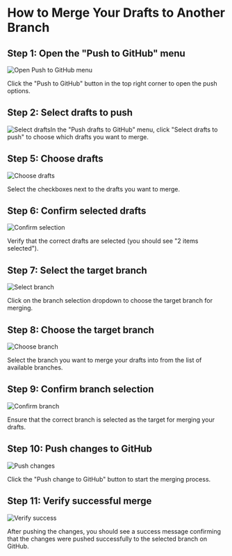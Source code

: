 # How to Merge Your Drafts to Another Branch

##

## Step 1: Open the "Push to GitHub" menu

![Open Push to GitHub menu](/img/merge_your_drafts_to_another_branch/step_3.png)

Click the "Push to GitHub" button in the top right corner to open the push options.

## Step 2: Select drafts to push

![Select drafts](/img/merge_your_drafts_to_another_branch/step_4.png)In the "Push drafts to GitHub" menu, click "Select drafts to push" to choose which drafts you want to merge.

## Step 5: Choose drafts

![Choose drafts](/img/merge_your_drafts_to_another_branch/step_5.png)

Select the checkboxes next to the drafts you want to merge.

## Step 6: Confirm selected drafts

![Confirm selection](/img/merge_your_drafts_to_another_branch/step_6.png)

Verify that the correct drafts are selected (you should see "2 items selected").

## Step 7: Select the target branch

![Select branch](/img/merge_your_drafts_to_another_branch/step_7.png)

Click on the branch selection dropdown to choose the target branch for merging.

## Step 8: Choose the target branch

![Choose branch](/img/merge_your_drafts_to_another_branch/step_8.png)

Select the branch you want to merge your drafts into from the list of available branches.

## Step 9: Confirm branch selection

![Confirm branch](/img/merge_your_drafts_to_another_branch/step_9.png)

Ensure that the correct branch is selected as the target for merging your drafts.

## Step 10: Push changes to GitHub

![Push changes](/img/merge_your_drafts_to_another_branch/step_11.png)

Click the "Push change to GitHub" button to start the merging process.

## Step 11: Verify successful merge

![Verify success](/img/merge_your_drafts_to_another_branch/step_12.png)

After pushing the changes, you should see a success message confirming that the changes were pushed successfully to the selected branch on GitHub.
